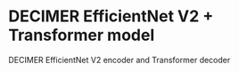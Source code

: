 # DECIMER EfficientNet V2 + Transformer model
DECIMER EfficientNet V2 encoder and Transformer decoder
